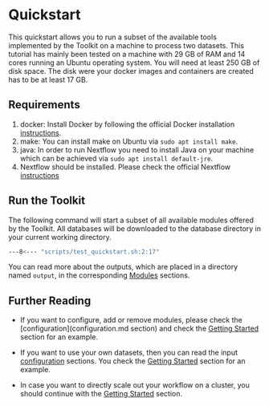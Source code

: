 # Quickstart

This quickstart allows you to run a subset of the available tools implemented by the Toolkit
on a machine to process two datasets.
This tutorial has mainly been tested on a machine with 29 GB of RAM and 14 cores running an Ubuntu operating system. 
You will need at least 250 GB of disk space. The disk were your docker images and containers are created has to be at least 17 GB.

## Requirements

1. docker: Install Docker by following the official Docker installation [instructions](https://docs.docker.com/engine/install/ubuntu/).
2. make: You can install make on Ubuntu via `sudo apt install make`.
3. java: In order to run Nextflow you need to install Java on your machine which can be achieved via `sudo apt install default-jre`.
4. Nextflow should be installed. Please check the official Nextflow [instructions](https://www.nextflow.io/docs/latest/install.html#install-nextflow)

## Run the Toolkit

The following command will start a subset of all available modules
offered by the Toolkit. All databases will be downloaded to the database directory in your current working directory.

```BASH
---8<--- "scripts/test_quickstart.sh:2:17"
```

You can read more about the outputs, which are placed in a directory named `output`, in the corresponding [Modules](modules/introduction.md) sections.

## Further Reading

* If you want to configure, add or remove modules, please check the [configuration](configuration.md section) and 
check the [Getting Started](concept.md) section for an example.

* If you want to use your own datasets, then you can read the input [configuration](configuration.md/#paired-end-input) sections. 
You check the [Getting Started](concept.md) section for an example.

* In case you want to directly scale out your workflow on a cluster, you should continue with the [Getting Started](concept.md) section.
